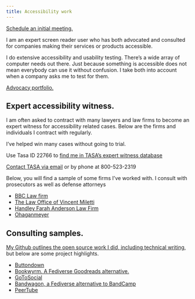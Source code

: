 ```yaml
---
title: Accessibility work
---
```


[Schedule an initial meeting.](https://calendly.com/weirdwriter/60min?back=1)

I am an expert screen reader user who has both advocated and consulted for companies making their services or products accessible.

I do extensive accessibility and usability testing. There’s a wide array of computer needs out there. Just because something is accessible does not mean everybody can use it without confusion. I take both into account when a company asks me to test for them.

[Advocacy portfolio.](/posts/tags/highlights)

## Expert accessibility witness.

I am often asked to contract with many lawyers and law firms to become an expert witness for accessibility related cases. Below are the firms and individuals I contract with regularly.

I’ve helped win many cases without going to trial.

Use Tasa ID 22766 to [find me in TASA’s expert witness database](https://www.tasanet.com/Search-Experts)

[Contact TASA via email](mailto:experts@tasanet.com?subject=Tasa%20ID%3A%2022766&body=I%27m%20interested%20in%20learning%20more%20about%20the%20expert%20with%20the%20Tasa%20ID%2022766%20for%20a%20web%20accessibility%20case.%20Could%20you%20send%20me%20more%20information%20about%20this%20expert%3F) or by phone at 800-523-2319

Below, you will find a sample of some firms I’ve worked with. I consult with prosecutors as well as defense attorneys

- [BBC Law firm](https://www.bbclawfirm.com/)
- [The Law Office of Vincent Miletti](https://milettilaw.com/contact-us)
- [Handley Farah Anderson Law Firm](https://www.hfajustice.com/attorneys/matthew-handley/)
- [Ohaganmeyer](https://ohaganmeyer.com/lawyer/ryan-t-benson/)

## Consulting samples.

[My Github outlines the open source work I did, including technical writing,](https://github.com/rkingett) but below are some project highlights.

* [Buttondown](https://buttondown.com/refer/weirdwriter)
* [Bookwyrm. A Fediverse Goodreads alternative.](https://joinbookwyrm.com/instances/)
* [GoToSocial](https://gotosocial.org/)
* [Bandwagon, a Fediverse alternative to BandCamp](https://bandwagon.fm/)
* [PeerTube](https://joinpeertube.org/)